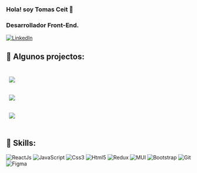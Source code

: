 ### Hola! soy Tomas Ceit 👋
### Desarrollador Front-End.
[![LinkedIn](https://img.shields.io/badge/LinkedIn-Tomas_Ceit-0077B5?style=for-the-badge&logo=linkedin&logoColor=white&labelColor=101010)](https://www.linkedin.com/in/tomasceit/)

## 📌 Algunos projectos:
<br>

<a href="https://github.com/tomasceit/movies-finder">
  <img align="center" style="margin:0.5rem" src="https://github-readme-stats.vercel.app/api/pin/?username=tomasceit&repo=movies-finder&title_color=ffffff&text_color=c9cacc&icon_color=4AB197&bg_color=1A2B34" />
</a>

<br>
<br>

<a href="https://github.com/tomasceit/Vintage-Jerseys-Ceit">
  <img align="center" style="margin:0.5rem" src="https://github-readme-stats.vercel.app/api/pin/?username=tomasceit&repo=Vintage-Jerseys-Ceit&title_color=ffffff&text_color=c9cacc&icon_color=4AB197&bg_color=1A2B34" />
</a>

<br>
<br>

<a href="https://github.com/tomasceit/SportsBetting">
  <img align="center" style="margin:0.5rem" src="https://github-readme-stats.vercel.app/api/pin/?username=tomasceit&repo=SportsBetting&title_color=ffffff&text_color=c9cacc&icon_color=4AB197&bg_color=1A2B34" />
</a>
<br>
<br>

## 💼 Skills:
![ReactJs](https://img.shields.io/badge/react_js-%2320232a.svg?style=for-the-badge&logo=react&logoColor=%2361DAFB)
![JavaScript](https://img.shields.io/badge/JavaScript-F7DF1E?style=for-the-badge&logo=javascript&logoColor=black)
![Css3](https://img.shields.io/badge/CSS3-1572B6?style=for-the-badge&logo=css3&logoColor=white)
![Html5](https://img.shields.io/badge/HTML5-E34F26?style=for-the-badge&logo=html5&logoColor=white)
![Redux](https://img.shields.io/badge/redux-%23593d88.svg?style=for-the-badge&logo=redux&logoColor=white)
![MUI](https://img.shields.io/badge/MUI-%230081CB.svg?style=for-the-badge&logo=material-ui&logoColor=white)
![Bootstrap](https://img.shields.io/badge/Bootstrap-563D7C?style=for-the-badge&logo=bootstrap&logoColor=white)
![Git](https://img.shields.io/badge/Git-F05032?style=for-the-badge&logo=git&logoColor=white)
![Figma](https://img.shields.io/badge/figma-%23F24E1E.svg?style=for-the-badge&logo=figma&logoColor=white)

<!---
tomasceit/tomasceit is a ✨ special ✨ repository because its `README.md` (this file) appears on your GitHub profile.
You can click the Preview link to take a look at your changes.
--->
